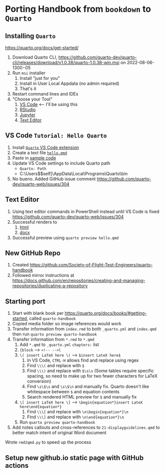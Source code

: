 # Porting Handbook from `bookdown` to `Quarto`

## Installing `Quarto`

<https://quarto.org/docs/get-started/>

1. Download Quarto CLI, <https://github.com/quarto-dev/quarto-cli/releases/download/v1.0.38/quarto-1.0.38-win.msi> on 2022-08-06-1300−05
2. Run `msi` installer
    1. Install "just for you"
    2. Install in User Local Appdata (no admin required)
    3. That's it
3. Restart command lines and IDEs
4. "Choose your Tool"
    1. [VS Code](https://quarto.org/docs/get-started/hello/vscode.html) <-- I'll be using this
    2. [RStudio](https://quarto.org/docs/get-started/hello/rstudio.html)
    3. [Jupyter](https://quarto.org/docs/get-started/hello/jupyter.html)
    4. [Text Editor](https://quarto.org/docs/get-started/hello/text-editor.html)

## VS Code `Tutorial: Hello Quarto`

1. Install [`Quarto` VS Code extension](https://marketplace.visualstudio.com/items?itemName=quarto.quarto)
2. Create a text file [`hello.qmd`](hello.qmd)
3. Paste in [sample code](https://quarto.org/docs/get-started/hello/vscode.html#render-and-preview)
4. Update VS Code settings to include Quarto path
    - `Quarto: Path`
    - C:\Users$$self]\AppData\Local\Programs\Quarto\bin
5. No bueno. Added GitHub issue comment <https://github.com/quarto-dev/quarto-web/issues/304>

## Text Editor

1. Using text editor commands in PowerShell instead until VS Code is fixed <https://github.com/quarto-dev/quarto-web/issues/304>
2. Successful renders to
    1. [html](hello.html)
    2. [docx](hello.docx)
3. Successful preview using `quarto preview hello.qmd`

## New GitHub Repo

1. Created <https://github.com/Society-of-Flight-Test-Engineers/quarto-handbook>
2. Followed mirror instructions at <https://docs.github.com/en/repositories/creating-and-managing-repositories/duplicating-a-repository>

## Starting port

1. Start with blank book per <https://quarto.org/docs/books/#getting-started>, called `quarto-handbook`
2. Copied media folder so image references would work
3. Transfer information from `index.rmd` to both `_quarto.yml` and `index.qmd` then run `quarto preview quarto-handbook`
4. Transfer information from `*.rmd` to `*.qmd`
    1. Add `*.qmd` to `_quarto.yml` `chapters:` list
    2. `{block` --> `<!-- -->`\
    3. `\( insert LaTeX here \)` --> `$insert LateX here$`
        1. In VS Code, `CTRL-H` allows find and replace using regex
        2. Find `\\\(` and replace with `$`
        3. Find `\\\)` and replace with `$\s\s` (Some tables require specific spacing, so need to make up for two fewer characters for LaTeX conversion)
        4. Find `\s\$\s` and `\s\$\n` and manually fix. Quarto doesn't like whitespace between `$` and equation contents
        5. Search rendered HTML preview for `$` and manually fix
    4. `\[ insert LaTeX here \]` --> `\begin{equation*}insert LateX here\end{equation*}`
        1. Find `\\\[` and replace with `\n\begin{equation*}\n`
        2. Find `\\\]` and replace with `\n\end{equation*}\n`
    5. Run `quarto preview quarto-handbook`
5. Add notes callouts and cross-references to `21-displayguidelines.qmd` to better match intent of original Word document

Wrote `rmd2qmd.py` to speed up the process

## Setup new github.io static page with GitHub actions
